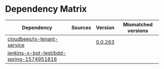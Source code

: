 # Dependency Matrix

Dependency | Sources | Version | Mismatched versions
---------- | ------- | ------- | -------------------
[cloudbees/jx-tenant-service](https://github.com/cloudbees/jx-tenant-service) |  | [0.0.263](https://github.com/cloudbees/jx-tenant-service/releases/tag/v0.0.263) | 
[jenkins-x-bot-test/bdd-spring-1574951816](https://github.com/jenkins-x-bot-test/bdd-spring-1574951816.git) |  | []() | 

